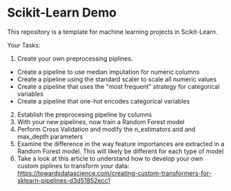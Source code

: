 # Scikit-Learn Demo

This repository is a template for machine learning projects in Scikit-Learn.

Your Tasks:
1. Create your own preprocessing piplines. 
  - Create a pipeline to use median imputation for numeric columns
  - Create a pipeline using the standard scaler to scale all numeric values
  - Create a pipeline that uses the "most frequent" strategy for categorical variables
  - Create a pipeline that one-hot encodes categorical variables
2. Establish the preprocesing pipeline by columns
3. With your new pipelines, now train a Random Forest model
4. Perform Cross Validation and modify the n_estimators and and max_depth parameters
5. Examine the difference in the way feature importances are extracted in a Random Forest model. This will likely be different for each type of model
6. Take a look at this article to understand how to develop your own custom piplines to transform your data: https://towardsdatascience.com/creating-custom-transformers-for-sklearn-pipelines-d3d51852ecc1
